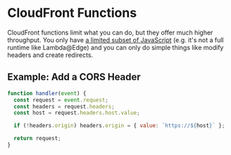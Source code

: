 # CloudFront Functions

CloudFront functions limit what you can do, but they offer much higher throughput. You only have [a limited subset of JavaScript][cfjs] (e.g. it's not a full runtime like Lambda@Edge) and you can only do simple things like modify headers and create redirects.

[cfjs]: https://docs.aws.amazon.com/AmazonCloudFront/latest/DeveloperGuide/functions-javascript-runtime-features.html#writing-functions-javascript-features-builtin-modules

## Example: Add a CORS Header

```js
function handler(event) {
  const request = event.request;
  const headers = request.headers;
  const host = request.headers.host.value;

  if (!headers.origin) headers.origin = { value: `https://${host}` };

  return request;
}
```
